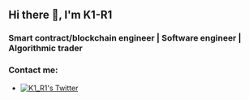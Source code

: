 ## Hi there 👋, I'm K1-R1

### Smart contract/blockchain engineer | Software engineer | Algorithmic trader

### Contact me:
- [![K1_R1's Twitter](https://img.shields.io/badge/Twitter-1DA1F2?style=for-the-badge&logo=twitter&logoColor=white)](https://twitter.com/K1_R1_)
